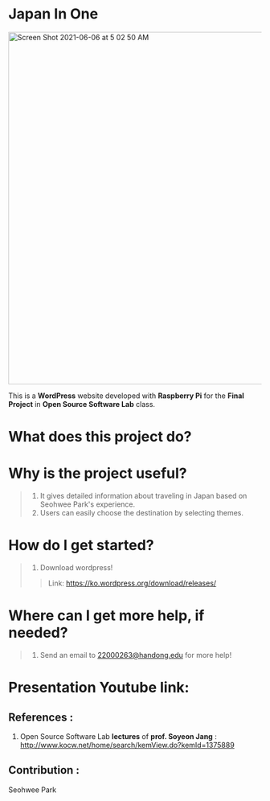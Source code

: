 # Japan In One

<img width="701" alt="Screen Shot 2021-06-06 at 5 02 50 AM" src="https://user-images.githubusercontent.com/71685755/120903983-7c666480-c684-11eb-8ff1-1caf80fd26ea.png">

This is a **WordPress** website developed with **Raspberry Pi** for the **Final Project** in **Open Source Software Lab** class.



# What does this project do? 





# Why is the project useful?

> 1. It gives detailed information about traveling in Japan based on Seohwee Park's experience.
> 2. Users can easily choose the destination by selecting themes.



# How do I get started?
> 1. Download wordpress! 
>> Link: https://ko.wordpress.org/download/releases/



# Where can I get more help, if needed?
> 1. Send an email to <22000263@handong.edu> for more help!



# Presentation Youtube link:


## References :
1. Open Source Software Lab **lectures** of **prof. Soyeon Jang** : <http://www.kocw.net/home/search/kemView.do?kemId=1375889>


## Contribution :
Seohwee Park
